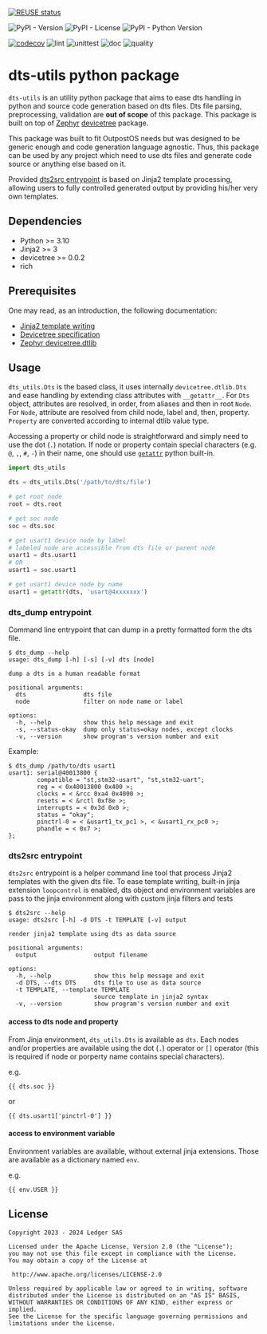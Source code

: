 <!--
SPDX-FileCopyrightText: 2024 Ledger SAS

SPDX-License-Identifier: Apache-2.0
-->

[![REUSE status](https://api.reuse.software/badge/github.com/outpost-os/python-dts-utils)](https://api.reuse.software/info/github.com/outpost-os/python-dts-utils)

![PyPI - Version](https://img.shields.io/pypi/v/dts-utils)
![PyPI - License](https://img.shields.io/pypi/l/dts-utils)
![PyPI - Python Version](https://img.shields.io/pypi/pyversions/dts-utils)

[![codecov](https://codecov.io/gh/outpost-os/python-dts-utils/graph/badge.svg?token=SGQPBE40UI)](https://codecov.io/gh/outpost-os/python-dts-utils)
![lint](https://github.com/outpost-os/python-dts-utils/actions/workflows/lint.yml/badge.svg)
![unittest](https://github.com/outpost-os/python-dts-utils/actions/workflows/unittest.yml/badge.svg)
![doc](https://github.com/outpost-os/python-dts-utils/actions/workflows/doc.yml/badge.svg)
![quality](https://github.com/outpost-os/python-dts-utils/actions/workflows/quality.yml/badge.svg)

# dts-utils python package
`dts-utils` is an utility python package that aims to ease dts handling in python and source code
generation based on dts files. Dts file parsing, preprocessing, validation are **out of scope** of
this package. This package is built on top of [Zephyr](https://github.com/zephyrproject-rtos/zephyr)
[devicetree](https://pypi.org/project/devicetree/) package.

This package was built to fit OutpostOS needs but was designed to be generic enough and code
generation language agnostic. Thus, this package can be used by any project which need to use
dts files and generate code source or anything else based on it.

Provided [dts2src entrypoint](#dts2src-entrypoint) is based on Jinja2 template processing, allowing
users to fully controlled generated output by providing his/her very own templates.

## Dependencies
 - Python >= 3.10
 - Jinja2 >= 3
 - devicetree >= 0.0.2
 - rich

## Prerequisites
One may read, as an introduction, the following documentation:
 - [Jinja2 template writing](https://jinja.palletsprojects.com/en/3.1.x/templates/)
 - [Devicetree specification](https://www.devicetree.org/)
 - [Zephyr devicetree.dtlib](https://python-devicetree.readthedocs.io/en/latest/dtlib.html)

## Usage
`dts_utils.Dts` is the based class, it uses internally `devicetree.dtlib.Dts` and ease handling
by extending class attributes with `__getattr__`. For `Dts` object, attributes are resolved, in
order, from aliases and then in root `Node`. For `Node`, attribute are resolved from child node,
label and, then, property. `Property` are  converted according to internal dtlib value type.

Accessing a property or child node is straightforward and simply need to use the dot (`.`)
notation. If node or property contain special characters (e.g. `@`, `,`, `#`, `-`) in their name, one
should use [`getattr`](https://docs.python.org/3/library/functions.html#getattr) python built-in.

```python
import dts_utils

dts = dts_utils.Dts('/path/to/dts/file')

# get root node
root = dts.root

# get soc node
soc = dts.soc

# get usart1 device node by label
# labeled node are accessible from dts file or parent node
usart1 = dts.usart1
# OR
usart1 = soc.usart1

# get usart1 device node by name
usart1 = getattr(dts, 'usart@4xxxxxxx')
```

### dts_dump entrypoint

Command line entrypoint that can dump in a pretty formatted form the dts file.

```console
$ dts_dump --help
usage: dts_dump [-h] [-s] [-v] dts [node]

dump a dts in a human readable format

positional arguments:
  dts                dts file
  node               filter on node name or label

options:
  -h, --help         show this help message and exit
  -s, --status-okay  dump only status=okay nodes, except clocks
  -v, --version      show program's version number and exit
```
Example:
```console
$ dts_dump /path/to/dts usart1
usart1: serial@40013800 {
        compatible = "st,stm32-usart", "st,stm32-uart";
        reg = < 0x40013800 0x400 >;
        clocks = < &rcc 0xa4 0x4000 >;
        resets = < &rctl 0xf8e >;
        interrupts = < 0x3d 0x0 >;
        status = "okay";
        pinctrl-0 = < &usart1_tx_pc1 >, < &usart1_rx_pc0 >;
        phandle = < 0x7 >;
};
```

### dts2src entrypoint
`dts2src` entrypoint is a helper command line tool that process Jinja2 templates with the given
dts file. To ease template writing, built-in jinja extension `loopcontrol` is enabled, dts object
and environment variables are pass to the jinja environment along with custom jinja filters and
tests

```console
$ dts2src --help
usage: dts2src [-h] -d DTS -t TEMPLATE [-v] output

render jinja2 template using dts as data source

positional arguments:
  output                output filename

options:
  -h, --help            show this help message and exit
  -d DTS, --dts DTS     dts file to use as data source
  -t TEMPLATE, --template TEMPLATE
                        source template in jinja2 syntax
  -v, --version         show program's version number and exit
```


#### access to dts node and property
From Jinja environment, `dts_utils.Dts` is available as `dts`.
Each nodes and/or properties are available using the dot (`.`) operator or `[]` operator (this is
required if node or porperty name contains special characters).

e.g.
```jinja
{{ dts.soc }}
```
or
```jinja
{{ dts.usart1['pinctrl-0'] }}
```

#### access to environment variable
Environment variables are available, without external jinja extensions. Those are available as a
dictionary named `env`.

e.g.
```jinja
{{ env.USER }}
```

<!--
   Add custom filters/tests ref
   do not duplicate documentation entries
   Those are documented with pythondoc and generated with sphinx
-->

<!-- TODO
## Contributing
-->

## License
```
Copyright 2023 - 2024 Ledger SAS

Licensed under the Apache License, Version 2.0 (the "License");
you may not use this file except in compliance with the License.
You may obtain a copy of the License at

 http://www.apache.org/licenses/LICENSE-2.0

Unless required by applicable law or agreed to in writing, software
distributed under the License is distributed on an "AS IS" BASIS,
WITHOUT WARRANTIES OR CONDITIONS OF ANY KIND, either express or implied.
See the License for the specific language governing permissions and
limitations under the License.
```
